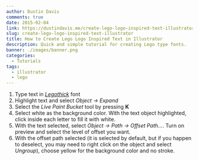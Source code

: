 ```yaml
---
author: Dustin Davis
comments: true
date: 2015-02-04
link: https://dustindavis.me/create-lego-logo-inspired-text-illustrator/
slug: create-lego-logo-inspired-text-illustrator
title: How to Create Lego Logo Inspired Text in Illustrator
description: Quick and simple tutorial for creating Lego type fonts.
banner: ./images/banner.png
categories:
  - Tutorials
tags:
  - illustrator
  - lego
---
```


1. Type text in _[Legothick](http://www.urbanfonts.com/fonts/Legothick.htm)_
   font
2. Highlight text and select _Object -> Expand_
3. Select the _Live Paint Bucket_ tool by pressing **K**
4. Select white as the background color. With the text object highlighted, click
   inside each letter to fill it with white.
5. With the text selected, select _Object -> Path -> Offset Path..._. Turn on
   preview and select the level of offset you want.
6. With the offset path selected (it is selected by default, but if you happen
   to deselect, you may need to right click on the object and select _Ungroup_),
   choose yellow for the background color and no stroke.
